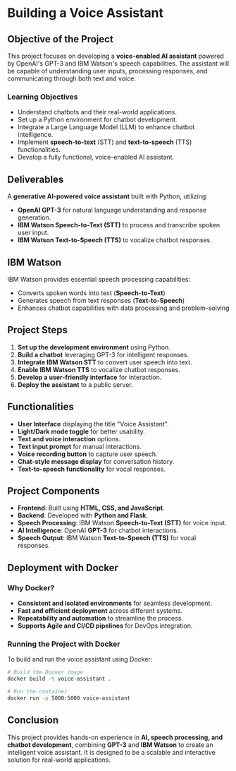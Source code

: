 # Building a Voice Assistant

## Objective of the Project

This project focuses on developing a **voice-enabled AI assistant** powered by OpenAI's GPT-3 and IBM Watson's speech capabilities. The assistant will be capable of understanding user inputs, processing responses, and communicating through both text and voice.

### Learning Objectives

- Understand chatbots and their real-world applications.
- Set up a Python environment for chatbot development.
- Integrate a Large Language Model (LLM) to enhance chatbot intelligence.
- Implement **speech-to-text** (STT) and **text-to-speech** (TTS) functionalities.
- Develop a fully functional, voice-enabled AI assistant.

## Deliverables

A **generative AI-powered voice assistant** built with Python, utilizing:

- **OpenAI GPT-3** for natural language understanding and response generation.
- **IBM Watson Speech-to-Text (STT)** to process and transcribe spoken user input.
- **IBM Watson Text-to-Speech (TTS)** to vocalize chatbot responses.

## IBM Watson

IBM Watson provides essential speech processing capabilities:

- Converts spoken words into text (**Speech-to-Text**)
- Generates speech from text responses (**Text-to-Speech**)
- Enhances chatbot capabilities with data processing and problem-solving

## Project Steps

1. **Set up the development environment** using Python.
2. **Build a chatbot** leveraging GPT-3 for intelligent responses.
3. **Integrate IBM Watson STT** to convert user speech into text.
4. **Enable IBM Watson TTS** to vocalize chatbot responses.
5. **Develop a user-friendly interface** for interaction.
6. **Deploy the assistant** to a public server.

## Functionalities

- **User Interface** displaying the title "Voice Assistant".
- **Light/Dark mode toggle** for better usability.
- **Text and voice interaction** options.
- **Text input prompt** for manual interactions.
- **Voice recording button** to capture user speech.
- **Chat-style message display** for conversation history.
- **Text-to-speech functionality** for vocal responses.

## Project Components

- **Frontend**: Built using **HTML, CSS, and JavaScript**.
- **Backend**: Developed with **Python and Flask**.
- **Speech Processing**: IBM Watson **Speech-to-Text (STT)** for voice input.
- **AI Intelligence**: OpenAI **GPT-3** for chatbot interactions.
- **Speech Output**: IBM Watson **Text-to-Speech (TTS)** for vocal responses.

## Deployment with Docker

### Why Docker?

- **Consistent and isolated environments** for seamless development.
- **Fast and efficient deployment** across different systems.
- **Repeatability and automation** to streamline the process.
- **Supports Agile and CI/CD pipelines** for DevOps integration.

### Running the Project with Docker

To build and run the voice assistant using Docker:

```sh
# Build the Docker image
docker build -t voice-assistant .

# Run the container
docker run -p 5000:5000 voice-assistant
```

## Conclusion

This project provides hands-on experience in **AI, speech processing, and chatbot development**, combining **GPT-3** and **IBM Watson** to create an intelligent voice assistant. It is designed to be a scalable and interactive solution for real-world applications.
